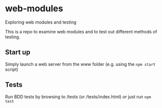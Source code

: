 # web-modules
Exploring web modules and testing

This is a repo to examine web modules and to test out different methods of testing.

## Start up
Simply launch a web server from the www folder (e.g. using the `npm start` script)

## Tests
Run BDD tests by browsing to /tests (or /tests/index.html) _or_ just run `npm test`
